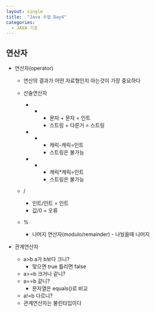 ```yaml
---
layout: single
title:  "Java 수업 Day4"
categories:
  - JAVA 기초
---
```

## 연산자

* 연산자(operator)
	* 연산의 결과가 어떤 자료형인지 아는것이 가장 중요하다
	* 산술연산자
		* +
			* 문자 + 문자 = 인트
			* 스트링 + 다른거 = 스트링

		* -
			* 캐릭-캐릭=인트
			* 스트링은 불가능

		* *
			* 캐릭*캐릭=인트
			* 스트링은 불가능

    * / 
      * 인트/인트 = 인트
      * 값/0 = 오류

    * %
      * 나머지 연산자(modulo/remainder) - 나눴을때 나머지 

* 관계연산자
	* a>b a가 b보다 크니?
		* 맞으면 true 틀리면 false
	* a>=b 크거나 같니?
	* a==b 같니?
		* 문자열은 equals()로 비교
	* a!=b 다르니?
	* 관계연산자는 불린타입이다

